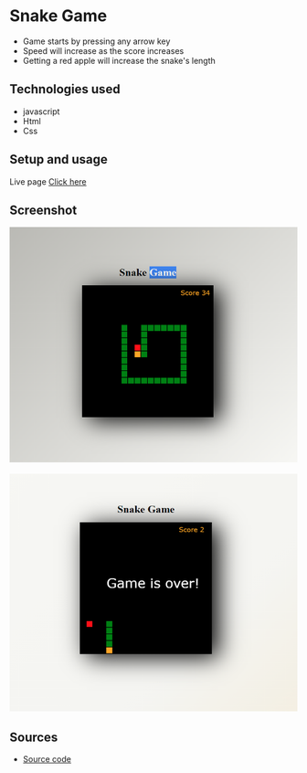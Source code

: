 # Snake Game

- Game starts by pressing any arrow key
- Speed will increase as the score increases
- Getting a red apple will increase the snake's length

## Technologies used

- javascript
- Html
- Css

## Setup and usage

Live page [Click here](https://hasanmd91.github.io/snake_game/)

## Screenshot

<img src="images\Sanke-Game (1).png"/>
<br />
<br />
<img src="images\Sanke-Game.png"/>

## Sources

- [Source code](https://github.com/hasanmd91/snake_game)
